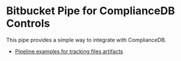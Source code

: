 # Bitbucket Pipe for ComplianceDB Controls

This pipe provides a simple way to integrate with ComplianceDB. 

 * [Pipeline examples for tracking files artifacts](example-file-pipeline.md) 
